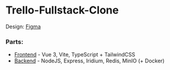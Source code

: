 # Trello-Fullstack-Clone

Design: [Figma](https://www.figma.com/file/UOqXCGxVb1fjY7pWUzvI8K/Thullo---Trello-Clone?node-id=0%3A1)

### Parts:

- [Frontend](./frontend) - Vue 3, Vite, TypeScript + TailwindCSS
- [Backend](./backend) - NodeJS, Express, Iridium, Redis, MinIO (+ Docker)
